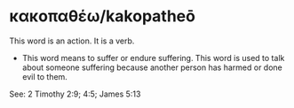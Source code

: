 # κακοπαθέω/kakopatheō

This word is an action. It is a verb.

* This word means to suffer or endure suffering. This word is used to talk about someone suffering because another person has harmed or done evil to them.

See: 2 Timothy 2:9; 4:5; James 5:13
